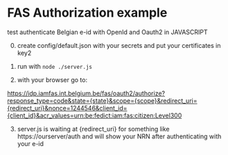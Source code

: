 # FAS Authorization example

test authenticate Belgian e-id with OpenId and Oauth2 in JAVASCRIPT

0. create config/default.json with your secrets and put your certificates in key2

1. run with `node ./server.js`

2. with your browser go to:

https://idp.iamfas.int.belgium.be/fas/oauth2/authorize?response_type=code&state={state}&scope={scope}&redirect_uri={redirect_uri}&nonce=1244546&client_id={client_id}&acr_values=urn:be:fedict:iam:fas:citizen:Level300

3. server.js is waiting at {redirect_uri} for something like https://ourserver/auth and will show your NRN after authenticating with your e-id
